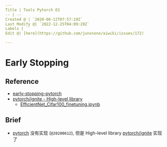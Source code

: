 ```yaml
---
Title | Tools Pytorch ES
-- | --
Created @ | `2020-06-12T07:57:19Z`
Last Modify @| `2022-12-25T04:09:20Z`
Labels | ``
Edit @| [here](https://github.com/junxnone/aiwiki/issues/172)

---
```

# Early Stopping

## Reference
- [early-stopping-pytorch](https://github.com/Bjarten/early-stopping-pytorch)
- [pytorch/ignite - High-level library](https://github.com/pytorch/ignite/blob/master/ignite/handlers/early_stopping.py)
  - [EfficientNet_Cifar100_finetuning.ipynb](https://github.com/pytorch/ignite/blob/master/examples/notebooks/EfficientNet_Cifar100_finetuning.ipynb)

## Brief
- [pytorch](https://github.com/pytorch/pytorch) 没有实现 (`@20200612`), 但是 High-level library [pytorch/ignite](https://github.com/pytorch/ignite/) 实现了

